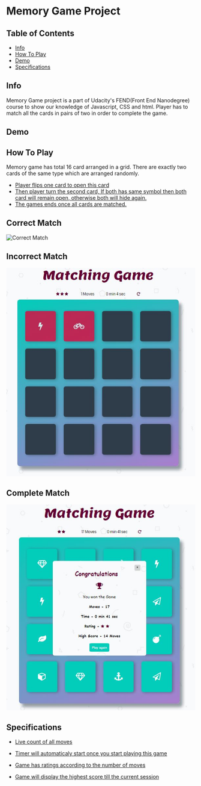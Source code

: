 # Memory Game Project

## Table of Contents

* [Info](#Info)
* [How To Play](#HowToPlay)
* [Demo](#Demo)
* [Specifications](#Specifications)




## Info
Memory Game project is a part of Udacity's FEND(Front End Nanodegree) course to show our knowledge of Javascript, CSS and html. Player has to match all the cards in pairs of two in order to complete the game.



## Demo

## How To Play
Memory game has total 16 card arranged in a grid. There are exactly two cards of the same type which are arranged randomly.

* [Player flips one card to open this card]()
* [Then player turn the second card, If both has same symbol then both card will remain open, otherwise both will hide again.]()
* [The games ends once all cards are matched.]()


## Correct Match

![Correct Match](https://github.com/Anuraadha/fend-project-memory-game-master/tree/master/img/match.jpg)



## Incorrect Match

![Incorrect Match](img/nomatch.jpg)


## Complete Match

![Modal Display](img/modal.jpg)


## Specifications

* [Live count of all moves]()

* [Timer will automaticaly start once you start playing this game]()

* [Game has ratings according to the number of moves ]()

* [Game will display the highest score till the current session]()
